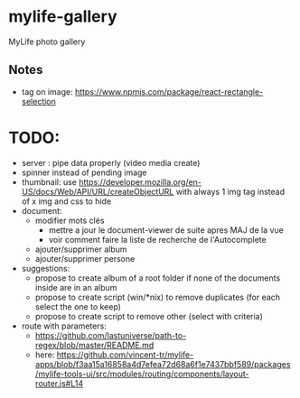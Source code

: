 # mylife-gallery
MyLife photo gallery

## Notes
 - tag on image: https://www.npmjs.com/package/react-rectangle-selection

# TODO:
 - server : pipe data properly (video media create)
 - spinner instead of pending image
 - thumbnail: use https://developer.mozilla.org/en-US/docs/Web/API/URL/createObjectURL with always 1 img tag instead of x img and css to hide
 - document:
   - modifier mots clés
     - mettre a jour le document-viewer de suite apres MAJ de la vue
     - voir comment faire la liste de recherche de l'Autocomplete
   - ajouter/supprimer album
   - ajouter/supprimer persone
 - suggestions:
   - propose to create album of a root folder if none of the documents inside are in an album
   - propose to create script (win/\*nix) to remove duplicates (for each select the one to keep)
   - propose to create script to remove other (select with criteria)
 - route with parameters:
   - https://github.com/lastuniverse/path-to-regex/blob/master/README.md
   - here: https://github.com/vincent-tr/mylife-apps/blob/f3aa15a16858a4d7efea72d68a6f1e7437bbf589/packages/mylife-tools-ui/src/modules/routing/components/layout-router.js#L14
